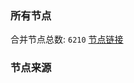 ### 所有节点
合并节点总数: `6210`
[节点链接](https://github.com/rzhy1/33/raw/master/sub/sub_merge_base64.txt)

### 节点来源
